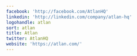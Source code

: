 ```yaml
---
facebook: 'http://facebook.com/AtlanHQ'
linkedin: 'http://linkedin.com/company/atlan-hq'
logohandle: atlan
sort: atlan
title: Atlan
twitter: AtlanHQ
website: 'https://atlan.com/'
---
```

